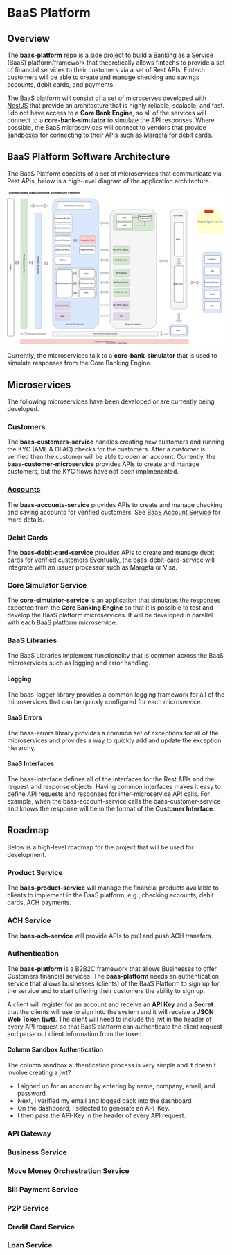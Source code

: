 # BaaS Platform

## Overview
The __baas-platform__ repo is a side project to build a Banking as a Service (BaaS) platform/framework that theoretically allows fintechs to provide a set of financial services to their customers via a set of Rest APIs. Fintech customers will be able to create and manage checking and savings accounts, debit cards, and payments. 

The BaaS platform will consist of a set of microserves developed with [NestJS](https://nestjs.com) that provide an architecture that is highly reliable, scalable, and fast. I do not have access to a __Core Bank Engine__, so all of the services will connect to a __core-bank-simulator__ to simulate the API responses. Where possible, the BaaS microservices will connect to vendors that provide sandboxes for connecting to their APIs such as Marqeta for debit cards.

## BaaS Platform Software Architecture
The BaaS Platform consists of a set of microservices that communicate via Rest APIs, below is a high-level diagram of the application architecture. 

![BaaS Architecture Diagram](./doc/img/baas-architecture-v2.drawio.svg)

Currently, the microservices talk to a __core-bank-simulator__ that is used to simulate responses from the Core Banking Engine.

## Microservices
The following microservices have been developed or are currently being developed.

### Customers
The __baas-customers-service__ handles creating new customers and running the KYC (AML & OFAC) checks for the customers. After a customer is verified then the customer will be able to open an account. Currently, the __baas-customer-microservice__ provides APIs to create and manage customers, but the KYC flows have not been implmenented.

### [Accounts](./apps/baas-account-service/README.md)
The __baas-accounts-service__ provides APIs to create and manage checking and saving accounts for verified customers. See [BaaS Account Service](./apps/baas-account-service/README.md) for more details.

### Debit Cards
The __baas-debit-card-service__ provides APIs to create and manage debit cards for verified customers Eventually, the baas-debit-card-service will integrate with an issuer processor such as Marqeta or Visa.

### Core Simulator Service
The __core-simulator-service__ is an application that simulates the responses expected from the __Core Banking Engine__ so that it is possible to test and develop the BaaS platform microservices. It will be developed in parallel with each BaaS platform microservice.

### BaaS Libraries
The BaaS Libraries implement functionality that is common across the BaaS microservices such as logging and error handling. 

#### Logging
The baas-logger library provides a common logging framework for all of the microservices that can be quickly configured for each microservice.

#### BaaS Errors
The baas-errors library provides a common set of exceptions for all of the microservices and provides a way to quickly add and update the exception hierarchy.

#### BaaS Interfaces
The baas-interface defines all of the interfaces for the Rest APIs and the request and response objects. Having common interfaces makes it easy to define API requests and responses for inter-microservice API calls. For example, when the baas-account-service calls the baas-customer-service and knows the response will be in the format of the __Customer Interface__.

## Roadmap
Below is a high-level roadmap for the project that will be used for development.

### Product Service
The __baas-product-service__ will manage the financial products available to clients to implement in the BaaS platform, e.g., checking accounts, debit cards, ACH payments. 

### ACH Service
The __baas-ach-service__ will provide APIs to pull and push ACH transfers.

### Authentication
The __baas-platform__ is a B2B2C framework that allows Businesses to offer Customers financial services. The __baas-platform__ needs an authentication service that allows businesses (clients) of the BaaS Platform to sign up for the service and to start offering their customers the ability to sign up. 

A client will register for an account and receive an __API Key__ and a __Secret__ that the clients will use to sign into the system and it will receive a __JSON Web Token (jwt)__. The client will need to include the jwt in the header of every API request so that BaaS platform can authenticate the client request and parse out client information from the token.

#### Column Sandbox Authentication
The column sandbox authentication process is very simple and it doesn't involve creating a jwt?
- I signed up for an account by entering by name, company, email, and password.
- Next, I verified my email and logged back into the dashboard
- On the dashboard, I selected to generate an API-Key.
- I then pass the API-Key in the header of every API request.

### API Gateway

### Business Service
### Move Money Orchestration Service

### Bill Payment Service
### P2P Service
### Credit Card Service
### Loan Service



